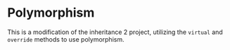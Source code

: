 # Polymorphism
This is a modification of the inheritance 2 project, utilizing the `virtual` and `override` methods to use polymorphism.
